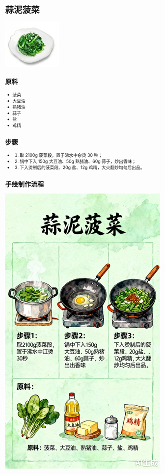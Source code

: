 # 蒜泥菠菜

![蒜泥菠菜](../images/蒜泥菠菜.jpg)


## 原料
- 菠菜
- 大豆油
- 熟猪油
- 蒜子
- 盐
- 鸡精

## 步骤
- 1. 取 2100g 菠菜段，置于沸水中汆烫 30 秒；
- 2. 锅中下入 150g 大豆油、50g 熟猪油、60g 蒜子，炒出香味；
- 3. 下入烫制后的菠菜段、20g 盐、12g 鸡精，大火翻炒均匀后出品。


## 手绘制作流程

![手绘制作流程](../images/炒菜/蒜泥菠菜.jpg)
